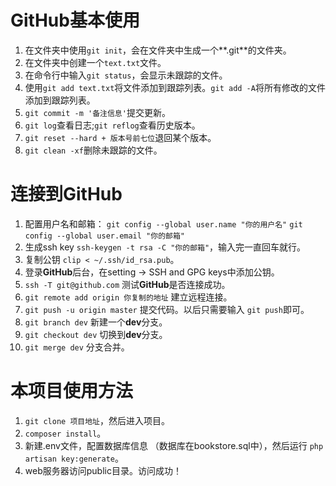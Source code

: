 # GitHub基本使用
1. 在文件夹中使用`git init`，会在文件夹中生成一个**.git**的文件夹。
2. 在文件夹中创建一个`text.txt`文件。
3. 在命令行中输入`git status`，会显示未跟踪的文件。
4. 使用`git add text.txt`将文件添加到跟踪列表。`git add -A`将所有修改的文件添加到跟踪列表。
5. `git commit -m '备注信息'`提交更新。
6. `git log`查看日志;`git reflog`查看历史版本。
7. `git reset --hard + 版本号前七位`退回某个版本。
8. `git clean -xf`删除未跟踪的文件。

# 连接到GitHub
1. 配置用户名和邮箱：
`git config --global user.name "你的用户名"`
`git config --global user.email "你的邮箱"`
2. 生成ssh key `ssh-keygen -t rsa -C "你的邮箱"`，输入完一直回车就行。
3. 复制公钥 `clip < ~/.ssh/id_rsa.pub`。
4. 登录**GitHub**后台，在setting -> SSH and GPG keys中添加公钥。
5. `ssh -T git@github.com` 测试**GitHub**是否连接成功。
6. `git remote add origin 你复制的地址` 建立远程连接。
7. `git push -u origin master` 提交代码。以后只需要输入 `git push`即可。
8. `git branch dev` 新建一个**dev**分支。
9. `git checkout dev` 切换到**dev**分支。
10. `git merge dev` 分支合并。

# 本项目使用方法
1. `git clone 项目地址`，然后进入项目。
2. `composer install`。
3. 新建.env文件，配置数据库信息 （数据库在bookstore.sql中），然后运行 `php artisan key:generate`。
4. web服务器访问public目录。访问成功！
